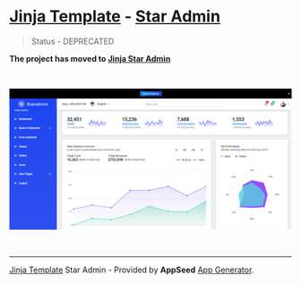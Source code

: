 # [Jinja Template](https://github.com/app-generator/jinja-template) - [Star Admin](https://appseed.us/star-admin)

> Status - DEPRECATED 

**The project has moved to [Jinja Star Admin](https://github.com/app-generator/jinja-star-admin)**

<br />

![Jinja Template Star Admin - Template project provided by AppSeed.](https://raw.githubusercontent.com/app-generator/jinja-template-star-admin/master/media/jinja-template-star-admin-screen.png)

<br />

---
[Jinja Template](https://appseed.us/jinja-template) Star Admin - Provided by **AppSeed** [App Generator](https://appseed.us/app-generator).
